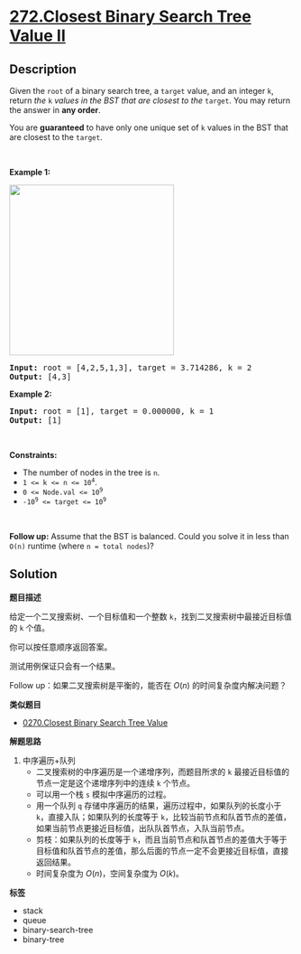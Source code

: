 # [272.Closest Binary Search Tree Value II](https://leetcode.com/problems/closest-binary-search-tree-value-ii/description/)

## Description

<p>Given the <code>root</code> of a binary search tree, a <code>target</code> value, and an integer <code>k</code>, return <em>the </em><code>k</code><em> values in the BST that are closest to the</em> <code>target</code>. You may return the answer in <strong>any order</strong>.</p>

<p>You are <strong>guaranteed</strong> to have only one unique set of <code>k</code> values in the BST that are closest to the <code>target</code>.</p>

<p>&nbsp;</p>
<p><strong class="example">Example 1:</strong></p>
<img alt="" src="https://fastly.jsdelivr.net/gh/doocs/leetcode@main/solution/0200-0299/0272.Closest%20Binary%20Search%20Tree%20Value%20II/images/closest1-1-tree.jpg" style="width: 292px; height: 302px;" />
<pre>
<strong>Input:</strong> root = [4,2,5,1,3], target = 3.714286, k = 2
<strong>Output:</strong> [4,3]
</pre>

<p><strong class="example">Example 2:</strong></p>

<pre>
<strong>Input:</strong> root = [1], target = 0.000000, k = 1
<strong>Output:</strong> [1]
</pre>

<p>&nbsp;</p>
<p><strong>Constraints:</strong></p>

<ul>
  <li>The number of nodes in the tree is <code>n</code>.</li>
  <li><code>1 &lt;= k &lt;= n &lt;= 10<sup>4</sup></code>.</li>
  <li><code>0 &lt;= Node.val &lt;= 10<sup>9</sup></code></li>
  <li><code>-10<sup>9</sup> &lt;= target &lt;= 10<sup>9</sup></code></li>
</ul>

<p>&nbsp;</p>
<p><strong>Follow up:</strong> Assume that the BST is balanced. Could you solve it in less than <code>O(n)</code> runtime (where <code>n = total nodes</code>)?</p>

## Solution

**题目描述**

给定一个二叉搜索树、一个目标值和一个整数 `k`，找到二叉搜索树中最接近目标值的 `k` 个值。

你可以按任意顺序返回答案。

测试用例保证只会有一个结果。

Follow up：如果二叉搜索树是平衡的，能否在 $O(n)$ 的时间复杂度内解决问题？

**类似题目**

- [0270.Closest Binary Search Tree Value](0270.closest-binary-search-tree-value.md)

**解题思路**

1. 中序遍历+队列
   - 二叉搜索树的中序遍历是一个递增序列，而题目所求的 `k` 最接近目标值的节点一定是这个递增序列中的连续 `k` 个节点。
   - 可以用一个栈 `s` 模拟中序遍历的过程。
   - 用一个队列 `q` 存储中序遍历的结果，遍历过程中，如果队列的长度小于 `k`，直接入队；如果队列的长度等于 `k`，比较当前节点和队首节点的差值，如果当前节点更接近目标值，出队队首节点，入队当前节点。
   - 剪枝：如果队列的长度等于 `k`，而且当前节点和队首节点的差值大于等于目标值和队首节点的差值，那么后面的节点一定不会更接近目标值，直接返回结果。
   - 时间复杂度为 $O(n)$，空间复杂度为 $O(k)$。

**标签**

- stack
- queue
- binary-search-tree
- binary-tree

